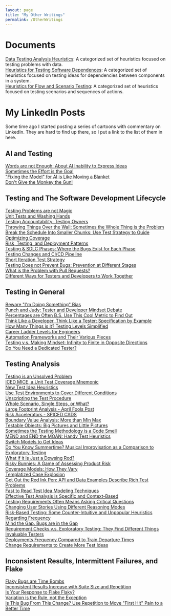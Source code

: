 ```yaml
---
layout: page
title: "My Other Writings"
permalink: /OtherWritings
---
```


# Documents
<a href="/assets/Data%20Testing%20Analysis%20Heuristics.pdf">Data Testing Analysis Heuristics</a>: A categorized set of heuristics focused on testing problems with data.<br>
<a href="/assets/Heuristics%20for%20Testing%20Software%20Dependencies.pdf">Heuristics for Testing Software Dependences</a>: A categorized set of heuristics focused on testing ideas for dependencies between components in a system.<br>
<a href="/assets/Heuristics%20for%20Flow%20and%20Scenario%20Testing.pdf">Heuristics for Flow and Scenario Testing</a>: A categorized set of heuristics focused on testing scenarios and sequences of actions.<br>

# My LinkedIn Posts

Some time ago I started posting a series of cartoons with commentary on LinkedIn. They are hard to find up there, so I put a link to the list of them in here.

## AI and Testing

<a href="https://www.linkedin.com/posts/wayneroseberry_softwaretesting-softwaredevelopment-genai-activity-7309449719670263808-vmyz?utm_source=share&utm_medium=member_desktop&rcm=ACoAAAAh3ZkBmQDDIKsXxS7JDXb4_7-CCEd9B64">Words are not Enough: About AI Inability to Express Ideas</a><br>
<a href="https://www.linkedin.com/posts/wayneroseberry_softwaretesting-softwaredevelopment-yesthisisallaboutaitoolswhatdidyouthinkitwasabout-activity-7303805712353120256-x_Qt?utm_source=share&utm_medium=member_desktop&rcm=ACoAAAAh3ZkBmQDDIKsXxS7JDXb4_7-CCEd9B64">Sometimes the Effort is the Goal</a><br>
<a href="https://www.linkedin.com/posts/wayneroseberry_softwaretesting-softwaredevelopment-activity-7293638754374758400-YfYO?utm_source=share&utm_medium=member_desktop&rcm=ACoAAAAh3ZkBmQDDIKsXxS7JDXb4_7-CCEd9B64">"Fixing the Model" for AI is Like Moving a Blanket</a><br>
<a href="https://www.linkedin.com/posts/wayneroseberry_when-people-discuss-safety-and-ai-a-lot-activity-7247301680298442753-s-xL?utm_source=share&utm_medium=member_desktop&rcm=ACoAAAAh3ZkBmQDDIKsXxS7JDXb4_7-CCEd9B64">Don't Give the Monkey the Gun!</a><br>

## Testing and The Software Development Lifecycle

<a href="https://www.linkedin.com/posts/wayneroseberry_softwaretesting-softwaredevelopment-activity-7319070706275622912-UgMD?utm_source=share&utm_medium=member_desktop&rcm=ACoAAAAh3ZkBmQDDIKsXxS7JDXb4_7-CCEd9B64">Testing Problems are not Magic</a><br>
<a href="https://www.linkedin.com/posts/wayneroseberry_similar-to-restrooms-in-restaurants-activity-7315863477930102784-fBJo?utm_source=share&utm_medium=member_desktop&rcm=ACoAAAAh3ZkBmQDDIKsXxS7JDXb4_7-CCEd9B64">Unit Tests and Washing Hands</a><br>
<a href="https://www.linkedin.com/posts/wayneroseberry_softwaretesting-softwaredevelopment-shiftleftisdeadlonglifeshiftitalloverthefreakinmap-activity-7306748640247566338-Gw4Q?utm_source=share&utm_medium=member_desktop&rcm=ACoAAAAh3ZkBmQDDIKsXxS7JDXb4_7-CCEd9B64">Testing Accountability: Testing Owners</a><br>
<a href="https://www.linkedin.com/posts/wayneroseberry_softwaredevelopment-softwaretesting-nooffenseintendedtothoseinthemasonryprofession-activity-7305978373988618242-AmM0?utm_source=share&utm_medium=member_desktop&rcm=ACoAAAAh3ZkBmQDDIKsXxS7JDXb4_7-CCEd9B64">Throwing Things Over the Wall: Sometimes the Whole Thing is the Problem</a><br>
<a href="https://www.linkedin.com/posts/wayneroseberry_softwaretesting-softwaredevelopment-activity-7298728750689488896-NtPA?utm_source=share&utm_medium=member_desktop&rcm=ACoAAAAh3ZkBmQDDIKsXxS7JDXb4_7-CCEd9B64">Break the Schedule Into Smaller Chunks: Use Test Strategy to Guide Optimizing Coverage</a><br>
<a href="https://www.linkedin.com/posts/wayneroseberry_softwaretesting-softwaredevelopment-activity-7285358758329774080-thWf?utm_source=share&utm_medium=member_desktop&rcm=ACoAAAAh3ZkBmQDDIKsXxS7JDXb4_7-CCEd9B64">Risk, Testing, and Deployment Patterns</a><br>
<a href="https://www.linkedin.com/posts/wayneroseberry_softwaretesting-softwaredevelopment-activity-7284602876977369090-tZeq?utm_source=share&utm_medium=member_desktop&rcm=ACoAAAAh3ZkBmQDDIKsXxS7JDXb4_7-CCEd9B64">Testing & SDLC Phases: Where the Bugs Exist for Each Phase</a><br>
<a href="https://www.linkedin.com/posts/wayneroseberry_softwaretesting-softwaredevelopment-activity-7282462732077936640-qvyw?utm_source=share&utm_medium=member_desktop&rcm=ACoAAAAh3ZkBmQDDIKsXxS7JDXb4_7-CCEd9B64">Testing Changes and CI/CD Pipeline</a><br>
<a href="https://www.linkedin.com/posts/wayneroseberry_softwaretesting-softwaredevelopment-activity-7281181280656834560-jDye?utm_source=share&utm_medium=member_desktop&rcm=ACoAAAAh3ZkBmQDDIKsXxS7JDXb4_7-CCEd9B64">Short Iteration Test Strategy</a><br>
<a href="https://www.linkedin.com/posts/wayneroseberry_softwaretesting-softwaredevelopment-activity-7280729470401945600-osYR?utm_source=share&utm_medium=member_desktop&rcm=ACoAAAAh3ZkBmQDDIKsXxS7JDXb4_7-CCEd9B64">Testing Does not Prevent Bugs: Prevention at Different Stages</a><br>
<a href="https://www.linkedin.com/posts/wayneroseberry_i-see-a-lot-of-people-recommending-not-to-activity-7243639788178710528-AgsH?utm_source=share&utm_medium=member_desktop&rcm=ACoAAAAh3ZkBmQDDIKsXxS7JDXb4_7-CCEd9B64">What is the Problem with Pull Requests?</a><br>
<a href="https://www.linkedin.com/posts/wayneroseberry_softwaretesting-softwaredevelopment-activity-7229601704072110082-0igm?utm_source=share&utm_medium=member_desktop&rcm=ACoAAAAh3ZkBmQDDIKsXxS7JDXb4_7-CCEd9B64">Different Ways for Testers and Developers to Work Together</a><br>


## Testing in General

<a href="https://www.linkedin.com/posts/wayneroseberry_softwaretesting-softwaredevelopment-activity-7312598185019940864-gnYh?utm_source=share&utm_medium=member_desktop&rcm=ACoAAAAh3ZkBmQDDIKsXxS7JDXb4_7-CCEd9B64">Beware "I'm Doing Something" Bias</a><br>
<a href="https://www.linkedin.com/posts/wayneroseberry_softwaretesting-softwaredevelopment-yesibelieveinatestermindsetbutwhatisthatreally-activity-7304220222809329664-Xjtk?utm_source=share&utm_medium=member_desktop&rcm=ACoAAAAh3ZkBmQDDIKsXxS7JDXb4_7-CCEd9B64">Punch and Judy: Tester and Developer Mindset Debate</a><br>
<a href="https://www.linkedin.com/posts/wayneroseberry_softwaretesting-softwaredevelopment-activity-7301471738708574209-amkL?utm_source=share&utm_medium=member_desktop&rcm=ACoAAAAh3ZkBmQDDIKsXxS7JDXb4_7-CCEd9B64">Percentages are Often B.S. Use This Cool Metric to Find Out</a><br>
<a href="https://www.linkedin.com/posts/wayneroseberry_softwaretesting-softwaredevelopment-activity-7304195867488464897-QW91?utm_source=share&utm_medium=member_desktop&rcm=ACoAAAAh3ZkBmQDDIKsXxS7JDXb4_7-CCEd9B64">Think Like a Developer, Think Like a Tester: Specification by Example</a><br>
<a href="https://www.linkedin.com/posts/wayneroseberry_softwaretesting-softwaredevelopment-activity-7297992807636471809-7ssV?utm_source=share&utm_medium=member_desktop&rcm=ACoAAAAh3ZkBmQDDIKsXxS7JDXb4_7-CCEd9B64">How Many Things is it? Testing Levels Simplified</a><br>
<a href="https://www.linkedin.com/posts/wayneroseberry_softwaretesting-softwaredevelopment-activity-7289850641353510913-J5e8?utm_source=share&utm_medium=member_desktop&rcm=ACoAAAAh3ZkBmQDDIKsXxS7JDXb4_7-CCEd9B64">Career Ladder Levels for Engineers</a><br>
<a href="https://www.linkedin.com/posts/wayneroseberry_softwaretesting-softwaredevelopment-testautomation-activity-7286846273553408000-veaO?utm_source=share&utm_medium=member_desktop&rcm=ACoAAAAh3ZkBmQDDIKsXxS7JDXb4_7-CCEd9B64">Automation Frameworks and Their Various Pieces</a><br>
<a href="https://www.linkedin.com/posts/wayneroseberry_softwaretesting-softwaredevelopment-activity-7284272839938002944-dYsG?utm_source=share&utm_medium=member_desktop&rcm=ACoAAAAh3ZkBmQDDIKsXxS7JDXb4_7-CCEd9B64">Testing v.s. Making Mindset: Infinity to Finite in Opposite Directions</a><br>
<a href="https://www.linkedin.com/posts/wayneroseberry_softwaretesting-softwaredevelopment-losethedogma-activity-7248411308000194560-M3i3?utm_source=share&utm_medium=member_desktop&rcm=ACoAAAAh3ZkBmQDDIKsXxS7JDXb4_7-CCEd9B64">Do You Need a Dedicated Tester?</a><br>

## Testing Analysis

<a href="https://www.linkedin.com/posts/wayneroseberry_softwaretesting-softwaredevelopment-activity-7320098816009924609--30O?utm_source=share&utm_medium=member_desktop&rcm=ACoAAAAh3ZkBmQDDIKsXxS7JDXb4_7-CCEd9B64">Testing is an Unsolved Problem</a><br>
<a href="https://www.linkedin.com/posts/wayneroseberry_softwaretesting-softwaredevelopment-professionalstuntmousedonotattempt-activity-7318357267865575425-jA9o?utm_source=share&utm_medium=member_desktop&rcm=ACoAAAAh3ZkBmQDDIKsXxS7JDXb4_7-CCEd9B64">ICED MICE, a Unit Test Coverage Mnemonic</a><br>
<a href="https://www.linkedin.com/posts/wayneroseberry_softwaretesting-softwaredevelopment-activity-7316906887805841408-DYlu?utm_source=share&utm_medium=member_desktop&rcm=ACoAAAAh3ZkBmQDDIKsXxS7JDXb4_7-CCEd9B64">New Test Idea Heuristics</a><br>
<a href="https://www.linkedin.com/posts/wayneroseberry_softwaretesting-softwaredevelopment-activity-7315779316804403200-uhT5?utm_source=share&utm_medium=member_desktop&rcm=ACoAAAAh3ZkBmQDDIKsXxS7JDXb4_7-CCEd9B64">Use Test Environments to Cover Different Conditions</a><br>
<a href="https://www.linkedin.com/posts/wayneroseberry_softwaretesting-softwaredevelopment-activity-7315489334562828288-5D_g?utm_source=share&utm_medium=member_desktop&rcm=ACoAAAAh3ZkBmQDDIKsXxS7JDXb4_7-CCEd9B64">Unscripting the Test Procedure</a><br>
<a href="https://www.linkedin.com/posts/wayneroseberry_softwaretesting-softwaredevelopment-ialreadydidanaprilfirstjokepostsothisoneisreal-activity-7312875858501713921-X6q_?utm_source=share&utm_medium=member_desktop&rcm=ACoAAAAh3ZkBmQDDIKsXxS7JDXb4_7-CCEd9B64">Whole Scenario, Single Steps, or What?</a><br>
<a href="https://www.linkedin.com/posts/wayneroseberry_softwaretesting-softwaredevelopment-startsubtleandthengooverthetoponaprilfirst-activity-7312838903399337984-xAuq?utm_source=share&utm_medium=member_desktop&rcm=ACoAAAAh3ZkBmQDDIKsXxS7JDXb4_7-CCEd9B64">Large Footprint Analysis - April Fools Post</a><br>
<a href="https://www.linkedin.com/posts/wayneroseberry_softwaretesting-softwaredevelopment-activity-7309579605772746752-MFD0?utm_source=share&utm_medium=member_desktop&rcm=ACoAAAAh3ZkBmQDDIKsXxS7JDXb4_7-CCEd9B64">Risk Accelerators - SPICED CADS</a><br>
<a href="https://www.linkedin.com/posts/wayneroseberry_softwaretesting-softwaredevelopment-activity-7307186968914735104-bkjl?utm_source=share&utm_medium=member_desktop&rcm=ACoAAAAh3ZkBmQDDIKsXxS7JDXb4_7-CCEd9B64">Boundary Value Analysis: More than Min Max</a><br>
<a href="https://www.linkedin.com/posts/wayneroseberry_softwaretesting-softwaredevelopment-activity-7307066505706315776-aEkS?utm_source=share&utm_medium=member_desktop&rcm=ACoAAAAh3ZkBmQDDIKsXxS7JDXb4_7-CCEd9B64">Testable Objects: Big Pictures and Little Pictures</a><br>
<a href="https://www.linkedin.com/posts/wayneroseberry_softwaretesting-softwaredevelopment-maybethesmellisntyou-activity-7304536331307651072-o1nl?utm_source=share&utm_medium=member_desktop&rcm=ACoAAAAh3ZkBmQDDIKsXxS7JDXb4_7-CCEd9B64">Sometimes the Testing Methodology is a Code Smell</a><br>
<a href="https://www.linkedin.com/posts/wayneroseberry_softwaretesting-softwaredevelopment-fullsentencemnemonicsforthewin-activity-7303968625449676800-ej6r?utm_source=share&utm_medium=member_desktop&rcm=ACoAAAAh3ZkBmQDDIKsXxS7JDXb4_7-CCEd9B64">MEND and END the MOAN: Handy Test Heuristics</a><br>
<a href="https://www.linkedin.com/posts/wayneroseberry_softwaretesting-softwaredevelopment-activity-7303403542952742912-6Y6W?utm_source=share&utm_medium=member_desktop&rcm=ACoAAAAh3ZkBmQDDIKsXxS7JDXb4_7-CCEd9B64">Switch Models to Get Ideas</a><br>
<a href="https://www.linkedin.com/posts/wayneroseberry_softwaretesting-softwaredevelopment-activity-7299505396304510976-_Kq4?utm_source=share&utm_medium=member_desktop&rcm=ACoAAAAh3ZkBmQDDIKsXxS7JDXb4_7-CCEd9B64">Do You Know Summertime? Musical Improvisation as a Comparison to Exploratory Testing</a><br>
<a href="https://www.linkedin.com/posts/wayneroseberry_softwaretesting-softwaredevelopment-activity-7298392131147087874-RG_x?utm_source=share&utm_medium=member_desktop&rcm=ACoAAAAh3ZkBmQDDIKsXxS7JDXb4_7-CCEd9B64">What if it is Just a Dowsing Rod?</a><br>
<a href="https://www.linkedin.com/posts/wayneroseberry_softwaretesting-softwaredevelopment-riskybunniesthegame-activity-7296961296745254913-kH1Q?utm_source=share&utm_medium=member_desktop&rcm=ACoAAAAh3ZkBmQDDIKsXxS7JDXb4_7-CCEd9B64">Risky Bunnies: A Game of Assessing Product Risk</a><br>
<a href="https://www.linkedin.com/posts/wayneroseberry_softwaretesting-softwaredevelopment-activity-7295073916048261120-u1Oj?utm_source=share&utm_medium=member_desktop&rcm=ACoAAAAh3ZkBmQDDIKsXxS7JDXb4_7-CCEd9B64">Coverage Models: How They Vary</a><br>
<a href="https://www.linkedin.com/posts/wayneroseberry_softwaretesting-softwaredevelopment-activity-7292893343393488897-5xZL?utm_source=share&utm_medium=member_desktop&rcm=ACoAAAAh3ZkBmQDDIKsXxS7JDXb4_7-CCEd9B64">Templatized Case Explosion</a><br>
<a href="https://www.linkedin.com/posts/wayneroseberry_softwaretesting-softwaredevelopment-apitestingisahellofalotmorethancheckinghttpresponsecodesdammit-activity-7292601390378496000-gX0J?utm_source=share&utm_medium=member_desktop&rcm=ACoAAAAh3ZkBmQDDIKsXxS7JDXb4_7-CCEd9B64">Get Out the Red Ink Pen: API and Data Examples Describe Rich Test Problems</a><br>
<a href="https://www.linkedin.com/posts/wayneroseberry_softwaretesting-softwaredevelopment-activity-7291940576352948224-OSn0?utm_source=share&utm_medium=member_desktop&rcm=ACoAAAAh3ZkBmQDDIKsXxS7JDXb4_7-CCEd9B64">Fast to Read Test Idea Modeling Techniques</a><br>
<a href="https://www.linkedin.com/posts/wayneroseberry_softwaretesting-softwaredevelopment-thepointoftestplanningisthinkingnotspewingoutpagesoftext-activity-7289102082849021952-F574?utm_source=share&utm_medium=member_desktop&rcm=ACoAAAAh3ZkBmQDDIKsXxS7JDXb4_7-CCEd9B64">Effective Test Analysis is Specific and Context-Based</a><br>
<a href="https://www.linkedin.com/posts/wayneroseberry_softwaretesting-softwaredevelopment-yesyoucantesttherequirements-activity-7288743412730605568-S0iY?utm_source=share&utm_medium=member_desktop&rcm=ACoAAAAh3ZkBmQDDIKsXxS7JDXb4_7-CCEd9B64">Testing Requirements Often Means Asking Critical Questions</a><br>
<a href="https://www.linkedin.com/posts/wayneroseberry_softwaretesting-softwaredevelopment-activity-7284949489512046592-I9gL?utm_source=share&utm_medium=member_desktop&rcm=ACoAAAAh3ZkBmQDDIKsXxS7JDXb4_7-CCEd9B64">Changing User Stories Using Different Reasoning Modes</a><br>
<a href="https://www.linkedin.com/posts/wayneroseberry_softwaretesting-softwaredevelopment-activity-7281753926008238080-CmYo?utm_source=share&utm_medium=member_desktop&rcm=ACoAAAAh3ZkBmQDDIKsXxS7JDXb4_7-CCEd9B64">Risk-Based Testing: Some Counter-Intuitive and Unpopular Heuristics Regarding Frequency</a><br>
<a href="https://www.linkedin.com/posts/wayneroseberry_softwaretesting-softwaredevelopment-activity-7281401793496981506-lYRQ?utm_source=share&utm_medium=member_desktop&rcm=ACoAAAAh3ZkBmQDDIKsXxS7JDXb4_7-CCEd9B64">Mind the Gap. Bugs are in the Gap</a><br>
<a href="https://www.linkedin.com/posts/wayneroseberry_softwaretesting-softwaredevelopment-activity-7280277093668569088-hZxr?utm_source=share&utm_medium=member_desktop&rcm=ACoAAAAh3ZkBmQDDIKsXxS7JDXb4_7-CCEd9B64">Requirement Checks v.s. Exploratory Testing: They Find Different Things</a><br>
<a href="https://www.linkedin.com/posts/wayneroseberry_softwaretesting-softwaredevelopment-forsomereasonthesethingsarealwaysreceivedwellascartoons-activity-7271247696399626240-LOFp?utm_source=share&utm_medium=member_desktop&rcm=ACoAAAAh3ZkBmQDDIKsXxS7JDXb4_7-CCEd9B64">Invaluable Testers</a><br>
<a href="https://www.linkedin.com/posts/wayneroseberry_softwaretesting-softwaredevelopment-activity-7260791496977625088-um4t?utm_source=share&utm_medium=member_desktop&rcm=ACoAAAAh3ZkBmQDDIKsXxS7JDXb4_7-CCEd9B64">Deployments Frequency Compared to Train Departure Times</a><br>
<a href="https://www.linkedin.com/posts/wayneroseberry_softwaretesting-softwaredevelopment-activity-7230647613782421506-26AF?utm_source=share&utm_medium=member_desktop&rcm=ACoAAAAh3ZkBmQDDIKsXxS7JDXb4_7-CCEd9B64">Change Requirements to Create More Test Ideas</a><br>

## Inconsistent Results, Intermittent Failures, and Flake

<a href="https://www.linkedin.com/posts/wayneroseberry_softwaretesting-softwaredevelopment-activity-7282118568136134657-2VEO?utm_source=share&utm_medium=member_desktop&rcm=ACoAAAAh3ZkBmQDDIKsXxS7JDXb4_7-CCEd9B64">Flaky Bugs are Time Bombs</a><br>
<a href="https://www.linkedin.com/posts/wayneroseberry_softwaretesting-softwaredevelopment-embracetheflake-activity-7291122047370301440-xKfF?utm_source=share&utm_medium=member_desktop&rcm=ACoAAAAh3ZkBmQDDIKsXxS7JDXb4_7-CCEd9B64">Inconsistent Results Increase with Suite Size and Repetition</a><br>
<a href="https://www.linkedin.com/posts/wayneroseberry_softwaretesting-softwaredevelopment-embracetheflake-activity-7313187722733461504-kQF6?utm_source=share&utm_medium=member_desktop&rcm=ACoAAAAh3ZkBmQDDIKsXxS7JDXb4_7-CCEd9B64">Is Your Response to Flake Flaky?</a><br>
<a href="https://www.linkedin.com/posts/wayneroseberry_softwaretesting-softwaredevelopment-embracetheflake-activity-7291974022597132289-v1-b?utm_source=share&utm_medium=member_desktop&rcm=ACoAAAAh3ZkBmQDDIKsXxS7JDXb4_7-CCEd9B64">Variation is the Rule, not the Exception</a><br>
<a href="https://www.linkedin.com/posts/wayneroseberry_softwaretesting-softwaredevelopment-embracetheflake-activity-7291620239253876736-smi4?utm_source=share&utm_medium=member_desktop&rcm=ACoAAAAh3ZkBmQDDIKsXxS7JDXb4_7-CCEd9B64">Is This Bug From This Change? Use Repetition to Move "First Hit" Pain to a Better Time</a><br>
